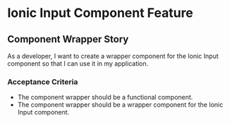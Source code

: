 # Ionic Input Component Feature

## Component Wrapper Story

As a developer, I want to create a wrapper component for the Ionic Input component so that I can use it in my application.

### Acceptance Criteria
* The component wrapper should be a functional component.
* The component wrapper should be a wrapper component for the Ionic Input component.